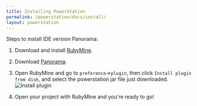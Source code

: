 ```yaml
---
title: Installing PowerStation
permalink: /powerstation/docs/install/
layout: powerstation
---
```


<div class="container" markdown="1">
<div class="row" markdown="1">
<div class="col-md-12" markdown="1">

Steps to install IDE version Panorama:


1. Download and install [RubyMine](https://www.jetbrains.com/ruby/).

2. Download [Panorama](https://plugins.jetbrains.com/plugin/11503-panorama).

3. Open RubyMine and go to `preference`->`plugin`, then click `Install plugin from disk`, and select the powerstation jar file just downloaded.<br/>
![Install plugin](../../screenshots/load_plugin.png)

4. Open your project with RubyMine and you're ready to go!

</div>
</div>
</div>
